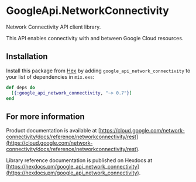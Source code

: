 # GoogleApi.NetworkConnectivity

Network Connectivity API client library.

This API enables connectivity with and between Google Cloud resources.

## Installation

Install this package from [Hex](https://hex.pm) by adding
`google_api_network_connectivity` to your list of dependencies in `mix.exs`:

```elixir
def deps do
  [{:google_api_network_connectivity, "~> 0.7"}]
end
```

## For more information

Product documentation is available at [https://cloud.google.com/network-connectivity/docs/reference/networkconnectivity/rest](https://cloud.google.com/network-connectivity/docs/reference/networkconnectivity/rest).

Library reference documentation is published on Hexdocs at
[https://hexdocs.pm/google_api_network_connectivity](https://hexdocs.pm/google_api_network_connectivity).
